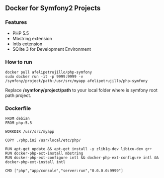 ## Docker for Symfony2 Projects

### Features
* PHP 5.5
* Mbstring extension
* Intls extension
* SQlite 3 for Development Environment
 
### How to run
```
docker pull afelipetrujillo/php-symfony
sudo docker run -it -p 9999:9999 -v /symfony/project/path:/usr/src/myapp afelipetrujillo/php-symfony
```
Replace **/symfony/project/path** to your local folder where is symfony root path project.

### Dockerfile

```
FROM debian
FROM php:5.5

WORKDIR /usr/src/myapp

COPY ./php.ini /usr/local/etc/php/

RUN apt-get update && apt-get install -y zlib1g-dev libicu-dev g++
RUN docker-php-ext-install mbstring
RUN docker-php-ext-configure intl && docker-php-ext-configure intl && docker-php-ext-install intl

CMD ["php","app/console","server:run","0.0.0.0:9999"]

```
